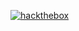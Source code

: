 [<img align="centor" alt="hackthebox" src="https://www.hackthebox.com/badge/image/485216" />](https://www.hackthebox.com/users/485216)
